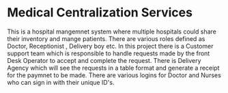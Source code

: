 # Medical Centralization Services
This is a hospital mangemnet system where multiple hospitals could share their inventory and mange patients. There are various roles defined as Doctor, Receptionist , Delivery boy etc. In this project there is a Customer support team which is responsible to handle requests made by the front Desk Operator to accept and complete the request. There is Delivery Agency which will see the requests in a table format and generate a receipt for the paymnet to be made. There are various logins for Doctor and Nurses who can sign in with their unique ID's.